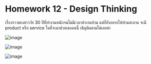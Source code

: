 # Homework 12 - Design Thinking
เรื่องราวของสาววัย 30 ปีที่ทำงานหนักจนไม่มีเวลาทำงานบ้าน แต่ก็ยังอยากให้บ้านสะอาด 
จะมี product หรือ service ใดที่จะมาช่วยเธอคนนี้ เชิญติดตามได้เลยค่า

![image](https://user-images.githubusercontent.com/78222887/122256236-0fab5f80-cef9-11eb-8853-94f221e3ced5.png)

![image](https://user-images.githubusercontent.com/78222887/122256322-25208980-cef9-11eb-8343-00391696e00e.png)

![image](https://user-images.githubusercontent.com/78222887/122256359-3073b500-cef9-11eb-9d9e-12f1f6f0bd5d.png)
